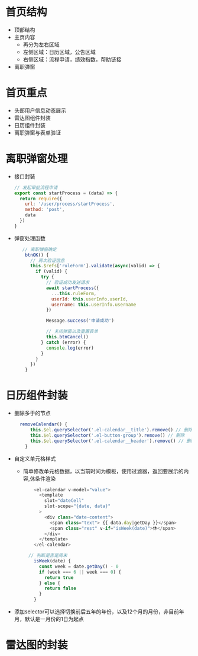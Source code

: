 # 首页结构

+ 顶部结构
+ 主页内容
  + 再分为左右区域
  + 左侧区域：日历区域，公告区域
  + 右侧区域：流程申请，绩效指数，帮助链接
+ 离职弹窗

# 首页重点

+ 头部用户信息动态展示
+ 雷达图组件封装
+ 日历组件封装
+ 离职弹窗与表单验证

# 离职弹窗处理

+ 接口封装

  ```js
  // 发起审批流程申请
  export const startProcess = (data) => {
    return require({
      url: '/user/process/startProcess',
      method: 'post',
      data
    })
  }
  ```

  

+ 弹窗处理函数

  ```js
     // 离职弹窗确定
      btnOK() {
        // 再次验证信息
        this.$refs['ruleForm'].validate(async(valid) => {
          if (valid) {
            try {
              // 验证成功发送请求
              await startProcess({
                ...this.ruleForm,
                userId: this.userInfo.userId,
                username: this.userInfo.username
              })
  
              Message.success('申请成功')
  
              // 关闭弹窗以及重置表单
              this.btnCancel()
            } catch (error) {
              console.log(error)
            }
          }
        })
      }
  ```

# 日历组件封装

+ 删除多于的节点

  ```js
    removeCalendar() {
        this.$el.querySelector('.el-calendar__title').remove() // 删除日历年月日
        this.$el.querySelector('.el-button-group').remove() // 删除
        this.$el.querySelector('.el-calendar__header').remove() // 删除日历分割线
      }
  ```

  

+ 自定义单元格样式

  + 简单修改单元格数据，以当前时间为模板，使用过滤器，返回要展示的内容,休条件渲染

    ```js
        <el-calendar v-model="value">
          <template
            slot="dateCell"
            slot-scope="{date, data}"
          >
            <div class="date-content">
              <span class="text"> {{ data.day|getDay }}</span>
              <span class="rest" v-if="isWeek(date)">休</span>
            </div>
          </template>
        </el-calendar>
    
      // 判断是否是周末
        isWeek(date) {
          const week = date.getDay() - 0
          if (week === 6 || week === 0) {
            return true
          } else {
            return false
          }
        }
    ```

+ 添加selector可以选择切换前后五年的年份，以及12个月的月份，非目前年月，默认是一月份的1日为起点

# 雷达图的封装

